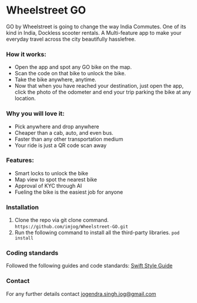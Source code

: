 Wheelstreet GO
=================
GO by Wheelstreet is going to change the way India Commutes. One of its kind in India, Dockless scooter rentals. A Multi-feature app to make your everyday travel across the city beautifully hasslefree. 

### How it works:
- Open the app and spot any GO bike on the map.
- Scan the code on that bike to unlock the bike. 
- Take the bike anywhere, anytime.
- Now that when you have reached your destination, just open the app, click the photo of the odometer and end your trip parking the bike at any location.

### Why you will love it:
- Pick anywhere and drop anywhere
- Cheaper than a cab, auto, and even bus.
- Faster than any other transportation medium
- Your ride is just a QR code scan away

### Features:
- Smart locks to unlock the bike
- Map view to spot the nearest bike
- Approval of KYC through AI
- Fueling the bike is the easiest job for anyone 

### Installation

1. Clone the repo via git clone command.
```https://github.com/imjog/Wheelstreet-GO.git```
2. Run the following command to install all the third-party libraries.
```pod install```

### Coding standards

Followed the following guides and code standards:
[Swift Style Guide](https://github.com/linkedin/swift-style-guide)

### Contact

For any further details contact [jogendra.singh.jog@gmail.com](mailto:jogendra.singh.jog@gmail.com)
